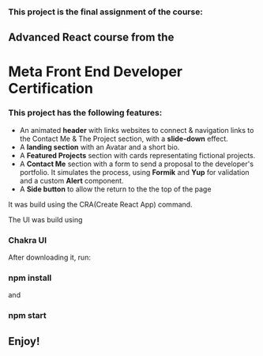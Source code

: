 <h3>This project is the final assignment of the course:</h3> 

<h2>Advanced React course from the</h2>
  
<h1>Meta Front End Developer Certification</h1>

<h3>This project has the following features:</h3>

<ul>
  <li>
    An animated <b>header</b> with links websites to connect & navigation links to the Contact Me & The Project section, with a <b>slide-down</b> effect.
  </li>
  <li>
    A <b>landing section</b> with an Avatar and a short bio.
  </li>
  <li>
    A <b>Featured Projects</b> section with cards representating fictional projects.
  </li>
  <li>
    A <b>Contact Me</b> section with a form to send a proposal to the developer's portfolio. It simulates the process, using <b>Formik</b> and <b>Yup</b> for validation and a custom <b>Alert</b> component.
  </li>
  <li>A <b>Side button</b> to allow the return to the the top of the page</li>
</ul>

It was build using the CRA(Create React App) command.

The UI was build using <h3>Chakra UI</h3>

After downloading it, run:

<h3>npm install</h3>

and

<h3>npm start</h3>

<h2>Enjoy!</h2>

